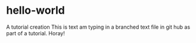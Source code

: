 # hello-world
A tutorial creation 
This is text am typing in a branched text file in git hub as part of a tutorial. Horay!
